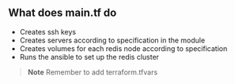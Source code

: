## What does main.tf do
* Creates ssh keys 
* Creates servers according to specification in the module
* Creates volumes for each redis node according to specification
* Runs the ansible to set up the redis cluster

> **Note**
> Remember to add terraform.tfvars
> 
